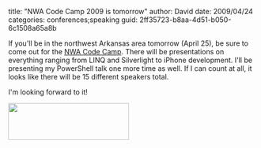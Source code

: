 
title: "NWA Code Camp 2009 is tomorrow"
author: David
date: 2009/04/24
categories: conferences;speaking
guid: 2ff35723-b8aa-4d51-b050-6c1508a65a8b

If you'll be in the northwest Arkansas area tomorrow (April 25), be sure to come out for the [NWA Code Camp](http://codecamp.nwadnug.org/). There will be presentations on everything ranging from LINQ and Silverlight to iPhone development. I'll be presenting my PowerShell talk one more time as well. If I can count at all, it looks like there will be 15 different speakers total. 

I'm looking forward to it! 

[<img src="http://www.mohundro.com/blog/content/binary/WindowsLiveWriter/NWACodeCamp2009istomorrow_691F/image_9.png" width="244" height="75">](http://codecamp.nwadnug.org/)

